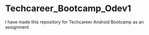 # Techcareer_Bootcamp_Odev1
I have made this repository for Techcareer Android Bootcamp as an assignment

